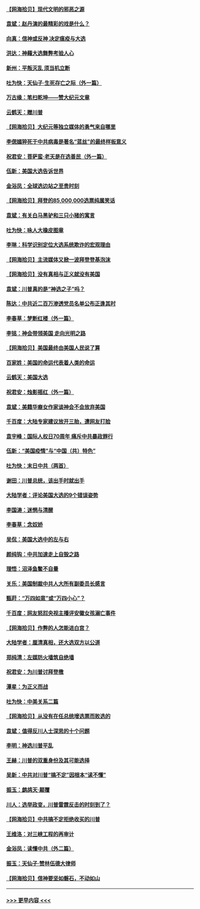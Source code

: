 #### [【网海拾贝】现代文明的邪恶之源](../pages/nsc993/n12634425.md?t=12211051) 
#### [袁斌：赵丹演的最精彩的戏是什么？](../pages/nsc993/n12633316.md?t=12211051) 
#### [向真：信神或反神 决定瘟疫与大选](../pages/nsc993/n12632710.md?t=12211051) 
#### [洪达：神藉大选舞弊考验人心](../pages/nsc993/n12631962.md?t=12211051) 
#### [新州：平叛灭乱  须当机立断](../pages/nsc993/n12631946.md?t=12211051) 
#### [吐为快：天仙子‧生死存亡之际（外一篇）](../pages/nsc993/n12631927.md?t=12211051) 
#### [万古缘：笔扫乾坤——赞大纪元文章](../pages/nsc993/n12631922.md?t=12211051) 
#### [云鹤天：赠川普](../pages/nsc993/n12631823.md?t=12211051) 
#### [【网海拾贝】大纪元等独立媒体的勇气来自哪里](../pages/nsc993/n12629961.md?t=12211051) 
#### [李偲嫣猝死于中共病毒是著名“蓝丝”的最终样板意义](../pages/nsc993/n12628812.md?t=12211051) 
#### [祝君安：菩萨蛮·老天是在选善民（外一篇）](../pages/nsc993/n12628793.md?t=12211051) 
#### [伍新：美国大选告诉世界](../pages/nsc993/n12628768.md?t=12211051) 
#### [金浴凤：全球选边站之至贵时刻](../pages/nsc993/n12627318.md?t=12211051) 
#### [【网海拾贝】拜登的85,000,000选票纯属笑话](../pages/nsc993/n12626569.md?t=12211051) 
#### [袁斌：有关白马黑驴和三只小猪的寓言](../pages/nsc993/n12626198.md?t=12211051) 
#### [吐为快：咏人大橡皮图章](../pages/nsc993/n12624470.md?t=12211051) 
#### [李琳：科学识别定位大选系统欺诈的宏观理由](../pages/nsc993/n12624340.md?t=12211051) 
#### [【网海拾贝】主流媒体又掀一波拜登登基泡沫](../pages/nsc993/n12624000.md?t=12211051) 
#### [【网海拾贝】没有真相与正义就没有美国](../pages/nsc993/n12621885.md?t=12211051) 
#### [袁斌：川普真的是“神选之子”吗？](../pages/nsc993/n12621749.md?t=12211051) 
#### [陈达：中共近二百万渗透党员名单公布正逢其时](../pages/nsc993/n12620870.md?t=12211051) 
#### [李春草：梦断红楼（外一篇）](../pages/nsc993/n12619122.md?t=12211051) 
#### [李铭：神会带领美国 走向光明之路](../pages/nsc993/n12618584.md?t=12211051) 
#### [【网海拾贝】美国最终由美国人民说了算](../pages/nsc993/n12617255.md?t=12211051) 
#### [百家姓：美国的命运代表着人类的命运](../pages/nsc993/n12615838.md?t=12211051) 
#### [云鹤天：美国大选](../pages/nsc993/n12615994.md?t=12211051) 
#### [祝君安：烛影摇红（外一篇）](../pages/nsc993/n12615975.md?t=12211051) 
#### [袁斌：美籍华裔女作家谈神会不会放弃美国](../pages/nsc993/n12615263.md?t=12211051) 
#### [千百度：大陆专家建议放开三胎，遭网友打脸](../pages/nsc993/n12614456.md?t=12211051) 
#### [袁宇峰：国际人权日70周年 痛斥中共暴政罪行](../pages/nsc993/n12611965.md?t=12211051) 
#### [伍新：“美国疫情”与“中国（共）特色”](../pages/nsc993/n12611463.md?t=12211051) 
#### [吐为快：末日中共（两首）](../pages/nsc993/n12611461.md?t=12211051) 
#### [谢田：川普总统，该出手时就出手](../pages/nsc993/n12610905.md?t=12211051) 
#### [大陆学者：评论美国大选的9个错误姿势](../pages/nsc993/n12609586.md?t=12211051) 
#### [李国涛：迷惘与清醒](../pages/nsc993/n12607532.md?t=12211051) 
#### [李春草：念奴娇](../pages/nsc993/n12607083.md?t=12211051) 
#### [吴侃：美国大选中的左与右](../pages/nsc993/n12607054.md?t=12211051) 
#### [颜纯钩：中共加速走上自毁之路](../pages/nsc993/n12606473.md?t=12211051) 
#### [理悟：沼泽鱼鳖不自量](../pages/nsc993/n12606454.md?t=12211051) 
#### [关乐：美国制裁中共人大所有副委员长感言](../pages/nsc993/n12606442.md?t=12211051) 
#### [甄莳：“万四如意”或“万四小心”？](../pages/nsc993/n12606091.md?t=12211051) 
#### [千百度：网友怒怼央视主播评安徽女孩溺亡事件](../pages/nsc993/n12605370.md?t=12211051) 
#### [【网海拾贝】作弊的人怎能进白宫？](../pages/nsc993/n12603546.md?t=12211051) 
#### [大陆学者：厘清真相，还大选双方以公道](../pages/nsc993/n12603475.md?t=12211051) 
#### [郑纯清：左媒防火墙筑自绝墙](../pages/nsc993/n12602226.md?t=12211051) 
#### [祝君安：为川普讨拜登檄](../pages/nsc993/n12602199.md?t=12211051) 
#### [潭星：为正义而战](../pages/nsc993/n12600926.md?t=12211051) 
#### [吐为快：中美关系二篇](../pages/nsc993/n12600908.md?t=12211051) 
#### [【网海拾贝】从没有在任总统增选票而败选的](../pages/nsc993/n12600435.md?t=12211051) 
#### [袁斌：值得反川人士深思的十个问题](../pages/nsc993/n12600332.md?t=12211051) 
#### [李明：神选川普平乱](../pages/nsc993/n12599751.md?t=12211051) 
#### [王赫：川普的双重身份及其可能选择](../pages/nsc993/n12599723.md?t=12211051) 
#### [吴新：中共对川普“搞不定”因根本“读不懂”](../pages/nsc993/n12599502.md?t=12211051) 
#### [振玉：鹧鸪天‧颠覆](../pages/nsc993/n12599494.md?t=12211051) 
#### [川人：选举政变，川普雷霆反击的时刻到了？](../pages/nsc993/n12599291.md?t=12211051) 
#### [【网海拾贝】中共搞不定拒绝收买的川普](../pages/nsc993/n12598955.md?t=12211051) 
#### [王维洛：对三峡工程的再审计](../pages/nsc993/n12598436.md?t=12211051) 
#### [金浴凤：读懂中共（外二篇）](../pages/nsc993/n12597943.md?t=12211051) 
#### [振玉：天仙子‧赞林伍德大律师](../pages/nsc993/n12597929.md?t=12211051) 
#### [【网海拾贝】信神要坚如磐石，不动如山](../pages/nsc993/n12597901.md?t=12211051) 

----
#### [ >>> 更早内容 <<< ](../indexes/nsc993-earlier.md)
